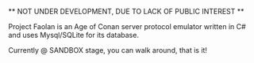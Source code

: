 ** NOT UNDER DEVELOPMENT, DUE TO LACK OF PUBLIC INTEREST **

Project Faolan is an Age of Conan server protocol emulator written in C# and uses Mysql/SQLite for its database.


Currently @ SANDBOX stage, you can walk around, that is it! 

